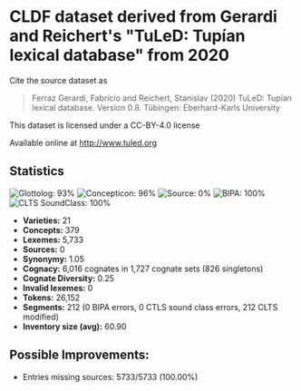 # CLDF dataset derived from Gerardi and Reichert's "TuLeD: Tupían lexical database" from 2020

Cite the source dataset as

> Ferraz Gerardi, Fabrício and Reichert, Stanislav (2020) TuLeD: Tupían lexical database. Version 0.8. Tübingen: Eberhard-Karls University

This dataset is licensed under a CC-BY-4.0 license

Available online at http://www.tuled.org

## Statistics


![Glottolog: 93%](https://img.shields.io/badge/Glottolog-93%25-green.svg "Glottolog: 93%")
![Concepticon: 96%](https://img.shields.io/badge/Concepticon-96%25-green.svg "Concepticon: 96%")
![Source: 0%](https://img.shields.io/badge/Source-0%25-red.svg "Source: 0%")
![BIPA: 100%](https://img.shields.io/badge/BIPA-100%25-brightgreen.svg "BIPA: 100%")
![CLTS SoundClass: 100%](https://img.shields.io/badge/CLTS%20SoundClass-100%25-brightgreen.svg "CLTS SoundClass: 100%")

- **Varieties:** 21
- **Concepts:** 379
- **Lexemes:** 5,733
- **Sources:** 0
- **Synonymy:** 1.05
- **Cognacy:** 6,016 cognates in 1,727 cognate sets (826 singletons)
- **Cognate Diversity:** 0.25
- **Invalid lexemes:** 0
- **Tokens:** 26,152
- **Segments:** 212 (0 BIPA errors, 0 CTLS sound class errors, 212 CLTS modified)
- **Inventory size (avg):** 60.90

## Possible Improvements:



- Entries missing sources: 5733/5733 (100.00%)